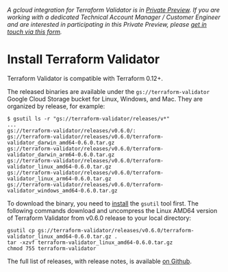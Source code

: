 _A gcloud integration for Terraform Validator is in [Private Preview](https://cloud.google.com/products#product-launch-stages). If you are working with a dedicated Technical Account Manager / Customer Engineer and are interested in participating in this Private Preview, please [get in touch via this form](https://docs.google.com/forms/d/e/1FAIpQLSfkN3AZtAtajy_-0100Kmwz-sA822DkAI__hPtYjvr2z-T8tw/viewform?usp=sf_link)._

# Install Terraform Validator

Terraform Validator is compatible with Terraform 0.12+.

The released binaries are available under the `gs://terraform-validator` Google
Cloud Storage bucket for Linux, Windows, and Mac. They are organized by release,
for example:

```
$ gsutil ls -r "gs://terraform-validator/releases/v*"
...
gs://terraform-validator/releases/v0.6.0/:
gs://terraform-validator/releases/v0.6.0/terraform-validator_darwin_amd64-0.6.0.tar.gz
gs://terraform-validator/releases/v0.6.0/terraform-validator_darwin_arm64-0.6.0.tar.gz
gs://terraform-validator/releases/v0.6.0/terraform-validator_linux_amd64-0.6.0.tar.gz
gs://terraform-validator/releases/v0.6.0/terraform-validator_linux_arm64-0.6.0.tar.gz
gs://terraform-validator/releases/v0.6.0/terraform-validator_windows_amd64-0.6.0.tar.gz
```

To download the binary, you need to
[install](https://cloud.google.com/storage/docs/gsutil_install#install) the
`gsutil` tool first. The following commands download and uncompress the Linux AMD64
version of Terraform Validator from v0.6.0 release to your local directory:

```
gsutil cp gs://terraform-validator/releases/v0.6.0/terraform-validator_linux_amd64-0.6.0.tar.gz .
tar -xzvf terraform-validator_linux_amd64-0.6.0.tar.gz
chmod 755 terraform-validator
```

The full list of releases, with release notes, is available [on Github](https://github.com/GoogleCloudPlatform/terraform-validator/releases).
